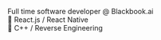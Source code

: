 Full time software developer @ Blackbook.ai  
🔎 React.js / React Native  
🔎 C++ / Reverse Engineering  
